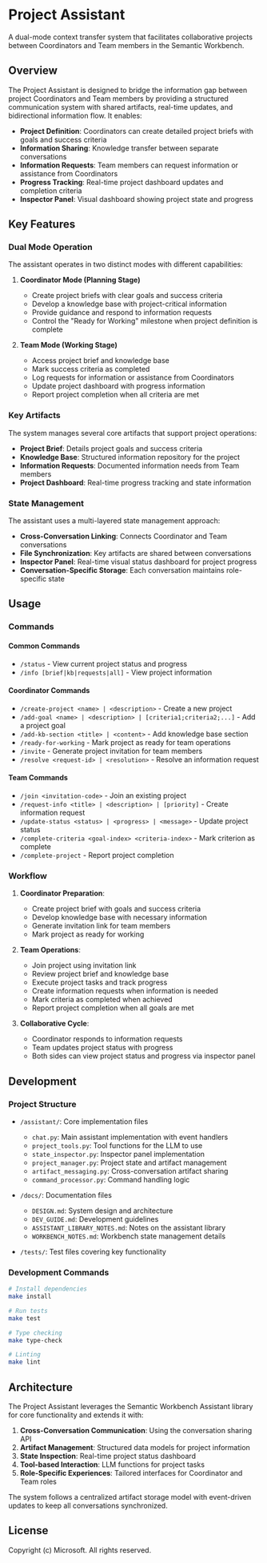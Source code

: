 # Project Assistant

A dual-mode context transfer system that facilitates collaborative projects between Coordinators and Team members in the Semantic Workbench.

## Overview

The Project Assistant is designed to bridge the information gap between project Coordinators and Team members by providing a structured communication system with shared artifacts, real-time updates, and bidirectional information flow. It enables:

- **Project Definition**: Coordinators can create detailed project briefs with goals and success criteria
- **Information Sharing**: Knowledge transfer between separate conversations
- **Information Requests**: Team members can request information or assistance from Coordinators
- **Progress Tracking**: Real-time project dashboard updates and completion criteria
- **Inspector Panel**: Visual dashboard showing project state and progress

## Key Features

### Dual Mode Operation

The assistant operates in two distinct modes with different capabilities:

1. **Coordinator Mode (Planning Stage)**
   - Create project briefs with clear goals and success criteria
   - Develop a knowledge base with project-critical information
   - Provide guidance and respond to information requests
   - Control the "Ready for Working" milestone when project definition is complete

2. **Team Mode (Working Stage)**
   - Access project brief and knowledge base
   - Mark success criteria as completed
   - Log requests for information or assistance from Coordinators
   - Update project dashboard with progress information
   - Report project completion when all criteria are met

### Key Artifacts

The system manages several core artifacts that support project operations:

- **Project Brief**: Details project goals and success criteria
- **Knowledge Base**: Structured information repository for the project
- **Information Requests**: Documented information needs from Team members
- **Project Dashboard**: Real-time progress tracking and state information

### State Management

The assistant uses a multi-layered state management approach:

- **Cross-Conversation Linking**: Connects Coordinator and Team conversations
- **File Synchronization**: Key artifacts are shared between conversations
- **Inspector Panel**: Real-time visual status dashboard for project progress
- **Conversation-Specific Storage**: Each conversation maintains role-specific state

## Usage

### Commands

#### Common Commands
- `/status` - View current project status and progress
- `/info [brief|kb|requests|all]` - View project information

#### Coordinator Commands
- `/create-project <name> | <description>` - Create a new project
- `/add-goal <name> | <description> | [criteria1;criteria2;...]` - Add a project goal
- `/add-kb-section <title> | <content>` - Add knowledge base section
- `/ready-for-working` - Mark project as ready for team operations
- `/invite` - Generate project invitation for team members
- `/resolve <request-id> | <resolution>` - Resolve an information request

#### Team Commands
- `/join <invitation-code>` - Join an existing project
- `/request-info <title> | <description> | [priority]` - Create information request
- `/update-status <status> | <progress> | <message>` - Update project status
- `/complete-criteria <goal-index> <criteria-index>` - Mark criterion as complete
- `/complete-project` - Report project completion

### Workflow

1. **Coordinator Preparation**:
   - Create project brief with goals and success criteria
   - Develop knowledge base with necessary information
   - Generate invitation link for team members
   - Mark project as ready for working

2. **Team Operations**:
   - Join project using invitation link
   - Review project brief and knowledge base
   - Execute project tasks and track progress
   - Create information requests when information is needed
   - Mark criteria as completed when achieved
   - Report project completion when all goals are met

3. **Collaborative Cycle**:
   - Coordinator responds to information requests
   - Team updates project status with progress
   - Both sides can view project status and progress via inspector panel

## Development

### Project Structure

- `/assistant/`: Core implementation files
  - `chat.py`: Main assistant implementation with event handlers
  - `project_tools.py`: Tool functions for the LLM to use
  - `state_inspector.py`: Inspector panel implementation
  - `project_manager.py`: Project state and artifact management
  - `artifact_messaging.py`: Cross-conversation artifact sharing
  - `command_processor.py`: Command handling logic

- `/docs/`: Documentation files
  - `DESIGN.md`: System design and architecture
  - `DEV_GUIDE.md`: Development guidelines
  - `ASSISTANT_LIBRARY_NOTES.md`: Notes on the assistant library
  - `WORKBENCH_NOTES.md`: Workbench state management details

- `/tests/`: Test files covering key functionality

### Development Commands

```bash
# Install dependencies
make install

# Run tests
make test

# Type checking
make type-check

# Linting
make lint
```

## Architecture

The Project Assistant leverages the Semantic Workbench Assistant library for core functionality and extends it with:

1. **Cross-Conversation Communication**: Using the conversation sharing API
2. **Artifact Management**: Structured data models for project information
3. **State Inspection**: Real-time project status dashboard
4. **Tool-based Interaction**: LLM functions for project tasks
5. **Role-Specific Experiences**: Tailored interfaces for Coordinator and Team roles

The system follows a centralized artifact storage model with event-driven updates to keep all conversations synchronized.

## License

Copyright (c) Microsoft. All rights reserved.